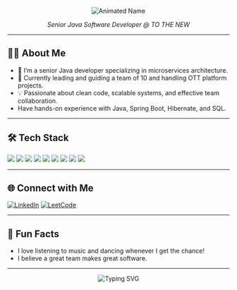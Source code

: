 <!-- Animated Name at the Top -->
<p align="center">
  <img src="https://readme-typing-svg.demolab.com?font=Fira+Code&size=32&pause=1000&color=F7AE03&center=true&vCenter=true&width=600&lines=Hi%2C+I'm+Neha+Budhiraja+%F0%9F%91%8B" alt="Animated Name" />
</p>

<p align="center">
  <em>Senior Java Software Developer @ TO THE NEW</em>
</p>

---

## 👩‍💻 About Me

- 🚀 I’m a senior Java developer specializing in microservices architecture.
- 🎯 Currently leading and guiding a team of 10 and handling OTT platform projects.
- 💡 Passionate about clean code, scalable systems, and effective team collaboration.
- Have hands-on experience with Java, Spring Boot, Hibernate, and SQL.

---

## 🛠️ Tech Stack

<div align="left">
  <img src="https://img.shields.io/badge/Java-ED8B00?style=for-the-badge&logo=java&logoColor=white"/>
  <img src="https://img.shields.io/badge/Spring-6DB33F?style=for-the-badge&logo=spring&logoColor=white"/>
  <img src="https://img.shields.io/badge/Spring%20Boot-6DB33F?style=for-the-badge&logo=springboot&logoColor=white"/>
  <img src="https://img.shields.io/badge/Hibernate-59666C?style=for-the-badge&logo=hibernate&logoColor=white"/>
  <img src="https://img.shields.io/badge/Microservices-FF6F00?style=for-the-badge"/>
  <img src="https://img.shields.io/badge/SQL-4479A1?style=for-the-badge&logo=mysql&logoColor=white"/>
  <img src="https://img.shields.io/badge/MySQL-00758F?style=for-the-badge&logo=mysql&logoColor=white"/>
  <img src="https://img.shields.io/badge/NoSQL-4DB33D?style=for-the-badge"/>
  <img src="https://img.shields.io/badge/Design%20Patterns-7952B3?style=for-the-badge"/>
</div>

---

## 🌐 Connect with Me

[![LinkedIn](https://img.shields.io/badge/LinkedIn-blue?logo=linkedin&logoColor=white)](https://www.linkedin.com/in/neha-budhiraja/)
[![LeetCode](https://img.shields.io/badge/LeetCode-orange?logo=leetcode&logoColor=white)](https://leetcode.com/u/neha_budhiraja/)

---

## 🎵 Fun Facts

- I love listening to music and dancing whenever I get the chance!  
- I believe a great team makes great software.

---

<!-- Wider Typing SVG for Closing Message -->
<p align="center">
  <img src="https://readme-typing-svg.demolab.com?font=Fira+Code&pause=1000&color=F7AE03&center=true&vCenter=true&multiline=true&width=700&lines=Keep+coding+and+dancing!;Welcome+to+my+GitHub+profile!" alt="Typing SVG" />
</p>
